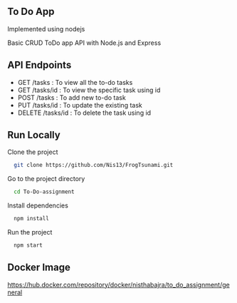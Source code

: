 
## To Do App

Implemented using nodejs

Basic CRUD ToDo app API with Node.js and Express

## API Endpoints

* GET /tasks : To view all the to-do tasks
* GET /tasks/id : To view the specific task using id
* POST /tasks : To add new to-do task
* PUT /tasks/id : To update the existing task
* DELETE /tasks/id : To delete the task using id


## Run Locally

Clone the project

```bash
  git clone https://github.com/Nis13/FrogTsunami.git
```

Go to the project directory

```bash
  cd To-Do-assignment
```

Install dependencies

```bash
  npm install
```

Run the project
```bash
  npm start
```


## Docker Image

https://hub.docker.com/repository/docker/nisthabajra/to_do_assignment/general

